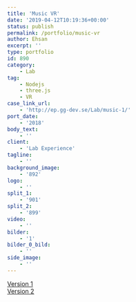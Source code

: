 ```yaml
---
title: 'Music VR'
date: '2019-04-12T10:19:36+00:00'
status: publish
permalink: /portfolio/music-vr
author: Ehsan
excerpt: ''
type: portfolio
id: 890
category:
    - Lab
tag:
    - Nodejs
    - three.js
    - VR
case_link_url:
    - 'http://ep.gg-dev.se/Lab/music-1/'
port_date:
    - '2018'
body_text:
    - ''
client:
    - 'Lab Experience'
tagline:
    - ''
background_image:
    - '892'
logo:
    - ''
split_1:
    - '901'
split_2:
    - '899'
video:
    - ''
bilder:
    - '1'
bilder_0_bild:
    - ''
side_image:
    - ''
---
```

[Version 1](http://ep.gg-dev.se/Lab/music-2)  
[Version 2](http://ep.gg-dev.se/Lab/music-1/)